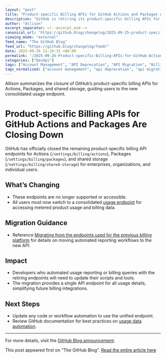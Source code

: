 ```yaml
---
layout: "post"
title: "Product-specific Billing APIs for GitHub Actions and Packages Are Closing Down"
description: "GitHub is retiring its product-specific billing APIs for Actions, Packages, and shared storage. Users and organizations are being moved to a single, unified usage reporting endpoint that consolidates billing data across all metered products. This update impacts developers automating billing and usage reporting workflows, requiring migration to the new API endpoints."
author: "Allison"
excerpt_separator: <!--excerpt_end-->
canonical_url: "https://github.blog/changelog/2025-09-25-product-specific-billing-apis-are-closing-down"
viewing_mode: "external"
feed_name: "The GitHub Blog"
feed_url: "https://github.blog/changelog/feed/"
date: 2025-09-26 12:10:33 +00:00
permalink: "/2025-09-26-Product-specific-Billing-APIs-for-GitHub-Actions-and-Packages-Are-Closing-Down.html"
categories: ["DevOps"]
tags: ["Account Management", "API Deprecation", "API Migration", "Billing API", "Change Management", "CI/CD", "Developer Workflows", "DevOps", "GitHub", "GitHub Actions", "News", "Package Management", "Retired", "Usage Reporting"]
tags_normalized: ["account management", "api deprecation", "api migration", "billing api", "change management", "cislashcd", "developer workflows", "devops", "github", "github actions", "news", "package management", "retired", "usage reporting"]
---
```


Allison summarizes the closure of GitHub’s product-specific billing APIs for Actions, Packages, and shared storage, guiding users to the new consolidated usage endpoint.<!--excerpt_end-->

# Product-specific Billing APIs for GitHub Actions and Packages Are Closing Down

GitHub has officially closed the remaining product-specific billing API endpoints for Actions (`/settings/billing/actions`), Packages (`/settings/billing/packages`), and shared storage (`/settings/billing/shared-storage`) for enterprises, organizations, and individual users.

## What’s Changing

- These endpoints are no longer supported or accessible.
- All users must now switch to a consolidated [usage endpoint](https://docs.github.com/enterprise-cloud@latest/rest/enterprise-admin/billing?apiVersion=2022-11-28#get-billing-usage-report-for-an-enterprise) for accessing metered product usage and billing data.

## Migration Guidance

- Reference [Migrating from the endpoints used for the previous billing platform](https://docs.github.com/enterprise-cloud@latest/billing/tutorials/automate-usage-reporting#migrating-from-the-endpoints-used-for-the-previous-billing-platform) for details on moving automated reporting workflows to the new API.

## Impact

- Developers who automated usage reporting or billing queries with the retiring endpoints will need to update their scripts and tools.
- The migration provides a single API endpoint for all usage details, simplifying future billing integrations.

## Next Steps

- Update any code or workflow automation to use the unified endpoint.
- Review GitHub documentation for best practices on [usage data automation](https://docs.github.com/enterprise-cloud@latest/billing/tutorials/automate-usage-reporting).

---

For more details, visit the [GitHub Blog announcement](https://github.blog/changelog/2025-09-25-product-specific-billing-apis-are-closing-down).

This post appeared first on "The GitHub Blog". [Read the entire article here](https://github.blog/changelog/2025-09-25-product-specific-billing-apis-are-closing-down)

